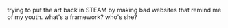 trying to put the art back in STEAM by making bad websites that remind me of my youth. what's a framework? who's she? 
